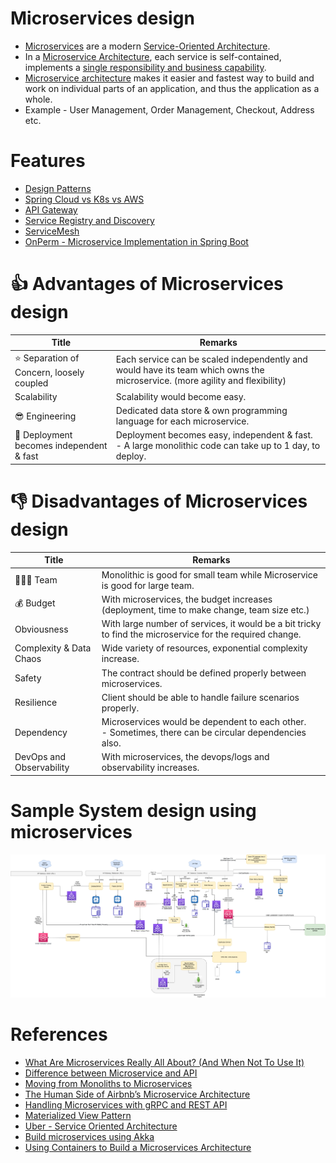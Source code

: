 # Microservices design
- [Microservices](https://microservices.io/index.html) are a modern [Service-Oriented Architecture](https://www.geeksforgeeks.org/service-oriented-architecture/).
- In a [Microservice Architecture](), each service is self-contained, implements a [single responsibility and business capability](../7b_ArchitecturePatterns/DevPatterns/DomainDrivenDevelopment.md).
- [Microservice architecture]() makes it easier and fastest way to build and work on individual parts of an application, and thus the application as a whole.
- Example - User Management, Order Management, Checkout, Address etc.

# Features
- [Design Patterns](3_DesignPatterns/Readme.md)
- [Spring Cloud vs K8s vs AWS](SpringCloudVsK8sVsAWS.md)
- [API Gateway](1_APIGateway/Readme.md)
- [Service Registry and Discovery](2_ServiceRegistry&Discovery/Readme.md)
- [ServiceMesh](ServiceMesh.md)
- [OnPerm - Microservice Implementation in Spring Boot](https://github.com/Anshul619/Programming-Languages/tree/main/1_Java/SpringBootAndMicroServices/Readme.md)

# :thumbsup: Advantages of Microservices design

| Title                                          | Remarks                                                                                                                      |
|------------------------------------------------|------------------------------------------------------------------------------------------------------------------------------|
| :star: Separation of Concern, loosely coupled  | Each service can be scaled independently and would have its team which owns the microservice. (more agility and flexibility) |
| Scalability                                    | Scalability would become easy.                                                                                               |
| :sunglasses: Engineering                       | Dedicated data store & own programming language for each microservice.                                                       |
| :rocket: Deployment becomes independent & fast | Deployment becomes easy, independent & fast.<br/>- A large monolithic code can take up to 1 day, to deploy.                  |

# :thumbsdown: Disadvantages of Microservices design

| Title                       | Remarks                                                                                                    |
|-----------------------------|------------------------------------------------------------------------------------------------------------|
| :family_man_woman_boy: Team | Monolithic is good for small team while Microservice is good for large team.                               |
| :moneybag: Budget           | With microservices, the budget increases (deployment, time to make change, team size etc.)                 |
| Obviousness                 | With large number of services, it would be a bit tricky to find the microservice for the required change.  |
| Complexity & Data Chaos     | Wide variety of resources, exponential complexity increase.                                                |
| Safety                      | The contract should be defined properly between microservices.                                             |
| Resilience                  | Client should be able to handle failure scenarios properly.                                                |
| Dependency                  | Microservices would be dependent to each other. <br/>- Sometimes, there can be circular dependencies also. |
| DevOps and Observability    | With microservices, the devops/logs and observability increases.                                           |

# Sample System design using microservices

![](../0_HLDUseCasesProblems/FoodOrderingZomatoSwiggy/HLDFoodOrderingSystem.drawio.png)

# References
- [What Are Microservices Really All About? (And When Not To Use It)](https://www.youtube.com/watch?v=lTAcCNbJ7KE)
- [Difference between Microservice and API](https://www.geeksforgeeks.org/difference-between-microservice-and-api/)
- [Moving from Monoliths to Microservices](https://www.youtube.com/watch?v=rckfN7xFig0&list=PLMCXHnjXnTnvo6alSjVkgxV-VH6EPyvoX&index=34)
- [The Human Side of Airbnb’s Microservice Architecture](https://www.infoq.com/presentations/airbnb-culture-soa/)
- [Handling Microservices with gRPC and REST API](https://fonradar.medium.com/ali-okan-kara-a3d0b61610d)
- [Materialized View Pattern](https://medium.com/design-microservices-architecture-with-patterns/materialized-view-pattern-f29ea249f8f8)
- [Uber - Service Oriented Architecture](https://eng.uber.com/service-oriented-architecture/)
- [Build microservices using Akka](https://developer.lightbend.com/docs/akka-guide/microservices-tutorial/index.html)
- [Using Containers to Build a Microservices Architecture](https://medium.com/aws-activate-startup-blog/using-containers-to-build-a-microservices-architecture-6e1b8bacb7d1)
